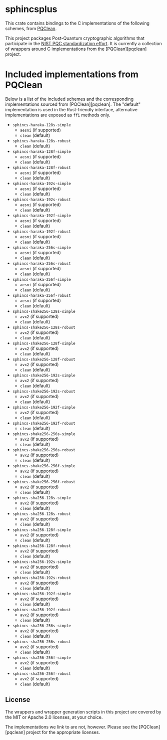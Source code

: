 # sphincsplus

This crate contains bindings to the C implementations of the following schemes,
from [PQClean][pqc].

This project packages Post-Quantum cryptographic algorithms that participate in
the [NIST PQC standardization effort][nistpqc]. It is currently a collection of
wrappers around C implementations from the [PQClean][pqclean] project.

# Included implementations from PQClean

Below is a list of the included schemes and the corresponding implementations
sourced from [PQClean][pqclean]. The "default" implementation is used in the
Rust-friendly interface, alternative implementations are exposed as ``ffi``
methods only.

 * ``sphincs-haraka-128s-simple``
    * ``aesni`` (if supported)
    * ``clean`` (default)
 * ``sphincs-haraka-128s-robust``
    * ``clean`` (default)
 * ``sphincs-haraka-128f-simple``
    * ``aesni`` (if supported)
    * ``clean`` (default)
 * ``sphincs-haraka-128f-robust``
    * ``aesni`` (if supported)
    * ``clean`` (default)
 * ``sphincs-haraka-192s-simple``
    * ``aesni`` (if supported)
    * ``clean`` (default)
 * ``sphincs-haraka-192s-robust``
    * ``aesni`` (if supported)
    * ``clean`` (default)
 * ``sphincs-haraka-192f-simple``
    * ``aesni`` (if supported)
    * ``clean`` (default)
 * ``sphincs-haraka-192f-robust``
    * ``aesni`` (if supported)
    * ``clean`` (default)
 * ``sphincs-haraka-256s-simple``
    * ``aesni`` (if supported)
    * ``clean`` (default)
 * ``sphincs-haraka-256s-robust``
    * ``aesni`` (if supported)
    * ``clean`` (default)
 * ``sphincs-haraka-256f-simple``
    * ``aesni`` (if supported)
    * ``clean`` (default)
 * ``sphincs-haraka-256f-robust``
    * ``aesni`` (if supported)
    * ``clean`` (default)
 * ``sphincs-shake256-128s-simple``
    * ``avx2`` (if supported)
    * ``clean`` (default)
 * ``sphincs-shake256-128s-robust``
    * ``avx2`` (if supported)
    * ``clean`` (default)
 * ``sphincs-shake256-128f-simple``
    * ``avx2`` (if supported)
    * ``clean`` (default)
 * ``sphincs-shake256-128f-robust``
    * ``avx2`` (if supported)
    * ``clean`` (default)
 * ``sphincs-shake256-192s-simple``
    * ``avx2`` (if supported)
    * ``clean`` (default)
 * ``sphincs-shake256-192s-robust``
    * ``avx2`` (if supported)
    * ``clean`` (default)
 * ``sphincs-shake256-192f-simple``
    * ``avx2`` (if supported)
    * ``clean`` (default)
 * ``sphincs-shake256-192f-robust``
    * ``clean`` (default)
 * ``sphincs-shake256-256s-simple``
    * ``avx2`` (if supported)
    * ``clean`` (default)
 * ``sphincs-shake256-256s-robust``
    * ``avx2`` (if supported)
    * ``clean`` (default)
 * ``sphincs-shake256-256f-simple``
    * ``avx2`` (if supported)
    * ``clean`` (default)
 * ``sphincs-shake256-256f-robust``
    * ``avx2`` (if supported)
    * ``clean`` (default)
 * ``sphincs-sha256-128s-simple``
    * ``avx2`` (if supported)
    * ``clean`` (default)
 * ``sphincs-sha256-128s-robust``
    * ``avx2`` (if supported)
    * ``clean`` (default)
 * ``sphincs-sha256-128f-simple``
    * ``avx2`` (if supported)
    * ``clean`` (default)
 * ``sphincs-sha256-128f-robust``
    * ``avx2`` (if supported)
    * ``clean`` (default)
 * ``sphincs-sha256-192s-simple``
    * ``avx2`` (if supported)
    * ``clean`` (default)
 * ``sphincs-sha256-192s-robust``
    * ``avx2`` (if supported)
    * ``clean`` (default)
 * ``sphincs-sha256-192f-simple``
    * ``avx2`` (if supported)
    * ``clean`` (default)
 * ``sphincs-sha256-192f-robust``
    * ``avx2`` (if supported)
    * ``clean`` (default)
 * ``sphincs-sha256-256s-simple``
    * ``avx2`` (if supported)
    * ``clean`` (default)
 * ``sphincs-sha256-256s-robust``
    * ``avx2`` (if supported)
    * ``clean`` (default)
 * ``sphincs-sha256-256f-simple``
    * ``avx2`` (if supported)
    * ``clean`` (default)
 * ``sphincs-sha256-256f-robust``
    * ``avx2`` (if supported)
    * ``clean`` (default)


## License

The wrappers and wrapper generation scripts in this project are covered by the
MIT or Apache 2.0 licenses, at your choice.

The implementations we link to are not, however. Please see the [PQClean][pqclean]
project for the appropriate licenses.

[pqc]: https://github.com/PQClean/PQClean/
[nistpqc]: https://nist.gov/pqc/
